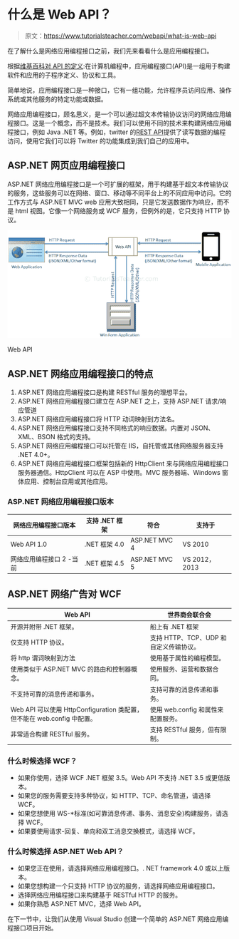 # 什么是 Web API？

> 原文：<https://www.tutorialsteacher.com/webapi/what-is-web-api>

在了解什么是网络应用编程接口之前，我们先来看看什么是应用编程接口。

根据[维基百科对 API 的定义](https://en.wikipedia.org/wiki/Application_programming_interface):在计算机编程中，应用编程接口(API)是一组用于构建软件和应用的子程序定义、协议和工具。

简单地说，应用编程接口是一种接口，它有一组功能，允许程序员访问应用、操作系统或其他服务的特定功能或数据。

网络应用编程接口，顾名思义，是一个可以通过超文本传输协议访问的网络应用编程接口。这是一个概念，而不是技术。我们可以使用不同的技术来构建网络应用编程接口，例如 Java .NET 等。例如，twitter 的[REST API](https://dev.twitter.com/rest/public)提供了读写数据的编程访问，使用它我们可以将 Twitter 的功能集成到我们自己的应用中。

## ASP.NET 网页应用编程接口

ASP.NET 网络应用编程接口是一个可扩展的框架，用于构建基于超文本传输协议的服务，这些服务可以在网络、窗口、移动等不同平台上的不同应用中访问。它的工作方式与 ASP.NET MVC web 应用大致相同，只是它发送数据作为响应，而不是 html 视图。它像一个网络服务或 WCF 服务，但例外的是，它只支持 HTTP 协议。

[![](img/aad2ca99585020bd910d406b85a02b05.png)](../../Content/images/webapi/webapi-overview.png)

Web API



## ASP.NET 网络应用编程接口的特点

1.  ASP.NET 网络应用编程接口是构建 RESTful 服务的理想平台。
2.  ASP.NET 网络应用编程接口建立在 ASP.NET 之上，支持 ASP.NET 请求/响应管道
3.  ASP.NET 网络应用编程接口将 HTTP 动词映射到方法名。
4.  ASP.NET 网络应用编程接口支持不同格式的响应数据。内置对 JSON、XML、BSON 格式的支持。
5.  ASP.NET 网络应用编程接口可以托管在 IIS，自托管或其他网络服务器支持 .NET 4.0+。
6.  ASP.NET 网络应用编程接口框架包括新的 HttpClient 来与网络应用编程接口服务器通信。HttpClient 可以在 ASP 中使用。MVC 服务器端、Windows 窗体应用、控制台应用或其他应用。

### ASP.NET 网络应用编程接口版本

| 网络应用编程接口版本 | 支持 .NET 框架 | 符合 | 支持于 |
| --- | --- | --- | --- |
| Web API 1.0 |  .NET 框架 4.0 | ASP.NET MVC 4 | VS 2010 |
| 网络应用编程接口 2 -当前 |  .NET 框架 4.5 | ASP.NET MVC 5 | VS 2012，2013 |

## ASP.NET 网络广告对 WCF

| Web API | 世界商会联合会 |
| --- | --- |
| 开源并附带 .NET 框架。 | 船上有 .NET 框架 |
| 仅支持 HTTP 协议。 | 支持 HTTP、TCP、UDP 和自定义传输协议。 |
| 将 http 谓词映射到方法 | 使用基于属性的编程模型。 |
| 使用类似于 ASP.NET MVC 的路由和控制器概念。 | 使用服务、运营和数据合同。 |
| 不支持可靠的消息传递和事务。 | 支持可靠的消息传递和事务。 |
| Web API 可以使用 HttpConfiguration 类配置，但不能在 web.config 中配置。 | 使用 web.config 和属性来配置服务。 |
| 非常适合构建 RESTful 服务。 | 支持 RESTful 服务，但有限制。 |

### 什么时候选择 WCF？

*   如果你使用，选择 WCF .NET 框架 3.5。Web API 不支持 .NET 3.5 或更低版本。
*   如果您的服务需要支持多种协议，如 HTTP、TCP、命名管道，请选择 WCF。
*   如果您想使用 WS-*标准(如可靠消息传递、事务、消息安全)构建服务，请选择 WCF。
*   如果要使用请求-回复、单向和双工消息交换模式，请选择 WCF。

### 什么时候选择 ASP.NET Web API？

*   如果您正在使用，请选择网络应用编程接口。. NET framework 4.0 或以上版本。
*   如果您想构建一个只支持 HTTP 协议的服务，请选择网络应用编程接口。
*   选择网络应用编程接口来构建基于 RESTful HTTP 的服务。
*   如果你熟悉 ASP.NET MVC，选择 Web API。

在下一节中，让我们从使用 Visual Studio 创建一个简单的 ASP.NET 网络应用编程接口项目开始。